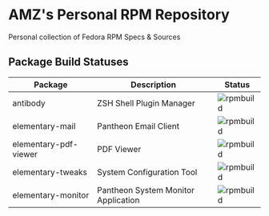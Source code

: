 # AMZ's Personal RPM Repository

Personal collection of Fedora RPM Specs & Sources

## Package Build Statuses

Package                 | Description                               | Status
---                     | ---                                       | ---
antibody                | ZSH Shell Plugin Manager                  | ![rpmbuild](https://copr.fedorainfracloud.org/coprs/amz/extras/package/antibody/status_image/last_build.png)
elementary-mail         | Pantheon Email Client                     | ![rpmbuild](https://copr.fedorainfracloud.org/coprs/amz/extras/package/elementary-mail/status_image/last_build.png)
elementary-pdf-viewer   | PDF Viewer                                | ![rpmbuild](https://copr.fedorainfracloud.org/coprs/amz/extras/package/antibody/status_image/last_build.png)
elementary-tweaks       | System Configuration Tool                 | ![rpmbuild](https://copr.fedorainfracloud.org/coprs/amz/extras/package/elementary-pdf-viewer/status_image/last_build.png)
elementary-monitor		| Pantheon System Monitor Application		| ![rpmbuild](https://copr.fedorainfracloud.org/coprs/amz/extras/package/elementary-monitor/status_image/last_build.png)
